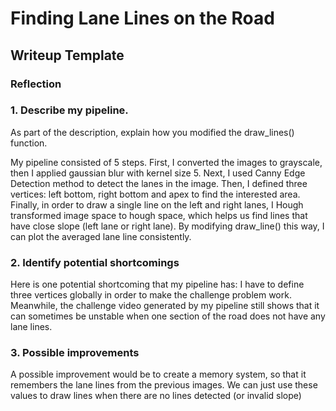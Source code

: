 # **Finding Lane Lines on the Road** 

## Writeup Template

### Reflection

### 1. Describe my pipeline. 

As part of the description, explain how you modified the draw_lines() function.

My pipeline consisted of 5 steps. 
First, I converted the images to grayscale, then I applied gaussian blur with kernel size 5. Next, I used Canny Edge Detection method to detect the lanes in the image. Then, I defined three vertices: left bottom, right bottom and apex to find the interested area. 
Finally, in order to draw a single line on the left and right lanes, I Hough transformed image space to hough space, which helps us find lines that have close slope (left lane or right lane). By modifying draw_line() this way, I can plot the averaged lane line consistently. 

### 2. Identify potential shortcomings
Here is one potential shortcoming that my pipeline has: I have to define three vertices globally in order to make the challenge problem work. Meanwhile, the challenge video generated by my pipeline still shows that it can sometimes be unstable when one section of the road does not have any lane lines. 


### 3. Possible improvements 

A possible improvement would be to create a memory system, so that it remembers the lane lines from the previous images. We can just use these values to draw lines when there are no lines detected (or invalid slope)
